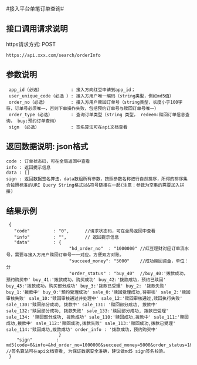 #接入平台单笔订单查询#

## 接口调用请求说明 ##

https请求方式: POST

    https://api.xxx.com/search/orderInfo

## 参数说明 ##
	
     app_id（必选）           : 接入方向红豆申请到app_id； 
     user_unique_code（必选 ）: 接入方用户唯一编码（string类型，例如md5值）
     order_no（必选）         : 接入方用户赎回订单号（string类型，长度小于100字符，订单号必须唯一，否则下单操作失败，包括预约订单号与赎回订单号唯一）
     order_type（必选）       : 查询订单类型（string 类型， redeem:赎回订单信息查询， buy:预约订单查询）
     sign （必选）            : 签名算法可在api文档查看 


## 返回数据说明: json格式 ##
    code : 订单状态码，可在全局返回中查看 
    info : 返回提示信息
    data : []
    sign : 返回数据签名算法，data数组所有参数，按照参数名称进行自然排序，所得的排序集合按照标准的URI Query String格式以&符号链接在一起(注意：参数为空串的需要加入拼接)

## 结果示例 ##

     {
       "code"         : "0",      //请求状态码，可在全局返回中查看 
       "info"         : "",       // 返回提示信息
       "data"         : {
                            "hd_order_no"  : "1000000" //红豆理财对应订单流水号，需要与接入方用户赎回订单号一一对应。方便双方对账。
                            "succeed_money": "5000"    //成功赎回资金，单位： 分
                            "order_status" : "buy_40"  //buy_40:'拨款成功，预约购买中' buy_41:'拨款成功，购买成功' buy_42:'拨款成功，预约已赎回' buy_43:'拨款成功，购买部分成功' buy_3:'拨款已受理' buy_2: '拨款失败' buy_1:'拨款中' buy_0:'预约受理成功' sale_0:'赎回受理成功,待审核' sale_2:'赎回审核失败' sale_10:'赎回审核通过并处理中' sale_12:'赎回审核通过,赎回执行失败' sale_130:'赎回部分成功, 拨款中' sale_131: '赎回部分成功, 拨款中' sale_132:'赎回部分成功, 拨款失败' sale_133:'赎回部分成功, 拨款已受理' sale_134: '赎回部分成功, 拨款成功' sale_110:'赎回成功,拨款中' sale_111:'赎回成功,拨款中' sale_112:'赎回成功,拨款失败' sale_113:'赎回成功,拨款已受理' sale_114:'赎回成功,拨款成功' order_info : '拨款成功，预约购买中'
                        }
        "sign"         : md5(code=0&info=&hd_order_no=1000000&succeed_money=5000&order_status=1&APP_SECRET) //签名算法可在api文档查看, 为保证数据安全准确，建议做md5 sign签名校验。                
     }
 
 
